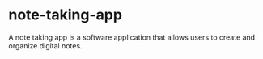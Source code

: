 # note-taking-app
A note taking app is a software application that allows users to create and organize digital notes.
